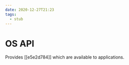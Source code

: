 ```yaml
---
date: 2020-12-27T21:23
tags: 
  - stub
---
```


# OS API

Provides [[e5e2d784]] which are available to applications.
